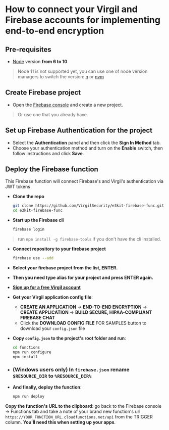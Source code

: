 # How to connect your Virgil and Firebase accounts for implementing end-to-end encryption

## Pre-requisites
* [Node](https://nodejs.org/en/download) version **from 6 to 10** 
> Node 11 is not supported yet, you can use one of node version managers to switch the version: [n](https://github.com/tj/n) or [nvm](https://github.com/creationix/nvm)

## Create Firebase project
* Open the [Firebase console](https://console.firebase.google.com) and create a new project.

> Or use one that you already have.

## Set up Firebase Authentication for the project
* Select the **Authentication** panel and then click the **Sign In Method** tab.
* Choose your authentication method and turn on the **Enable** switch, then follow instructions and click **Save**.

## Deploy the Firebase function
This Firebase function will connect Firebase's and Virgil's authentication via JWT tokens

* **Clone the repo**
  ```bash
  git clone https://github.com/VirgilSecurity/e3kit-firebase-func.git
  cd e3kit-firebase-func
  ```
* **Start up the Firebase cli**
  ```bash
  firebase login
  ```
> run `npm install -g firebase-tools` if you don't have the cli installed.

* **Connect repository to your firebase project**

  ```bash
  firebase use --add
  ```
* **Select your firebase project from the list, ENTER.**

* **Then you need type alias for your project and press ENTER again.**

* **[Sign up for a free Virgil account](https://virgilsecurity.com/getstarted)** 

* **Get your Virgil application config file**:

  * **CREATE AN APPLICATION** -> **END-TO-END ENCRYPTION** -> **CREATE APPLICATION** -> **BUILD SECURE, HIPAA-COMPLIANT FIREBASE CHAT**
  * Click the **DOWNLOAD CONFIG FILE** FOR SAMPLES button to download your `config.json` file
  
* **Copy `config.json` to the project's root folder and run**:
  ```bash
  cd functions
  npm run configure
  npm install
  ```
* ### (Windows users only) In `firebase.json` rename `$RESOURCE_DIR` to `%RESOURCE_DIR%`
* **And finally, deploy the function**:
  ```bash
  npm run deploy
  ```

**Copy the function's URL to the clipboard**: go back to the Firebase console -> Functions tab and take a note of your brand new function's url `https://YOUR_FUNCTION_URL.cloudfunctions.net/api` from the TRIGGER column. **You'll need this when setting up your apps**.
